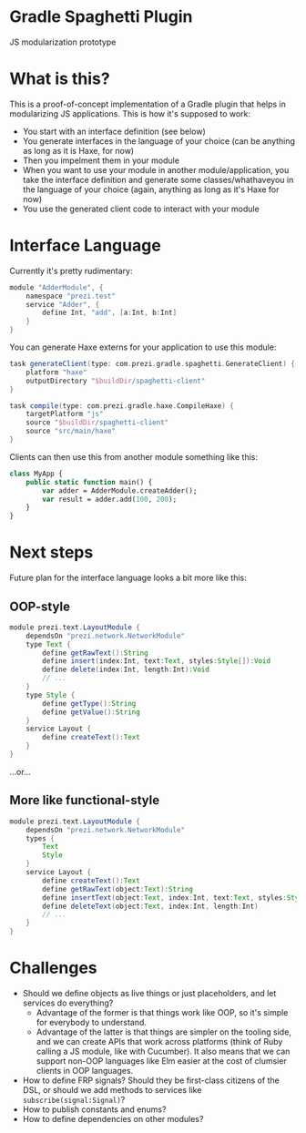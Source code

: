 Gradle Spaghetti Plugin
=======================

JS modularization prototype

# What is this?

This is a proof-of-concept implementation of a Gradle plugin that helps in modularizing JS applications. This is how it's supposed to work:

* You start with an interface definition (see below)
* You generate interfaces in the language of your choice (can be anything as long as it is Haxe, for now)
* Then you impelment them in your module
* When you want to use your module in another module/application, you take the interface definition and generate some classes/whathaveyou in the language of your choice (again, anything as long as it's Haxe for now)
* You use the generated client code to interact with your module

# Interface Language

Currently it's pretty rudimentary:

```groovy
module "AdderModule", {
	namespace "prezi.test"
	service "Adder", {
		define Int, "add", [a:Int, b:Int]
	}
}
```

You can generate Haxe externs for your application to use this module:

```groovy
task generateClient(type: com.prezi.gradle.spaghetti.GenerateClient) {
	platform "haxe"
	outputDirectory "$buildDir/spaghetti-client"
}

task compile(type: com.prezi.gradle.haxe.CompileHaxe) {
	targetPlatform "js"
	source "$buildDir/spaghetti-client"
	source "src/main/haxe"
}
```

Clients can then use this from another module something like this:

```haxe
class MyApp {
	public static function main() {
		var adder = AdderModule.createAdder();
		var result = adder.add(100, 200);
	}
}
```

# Next steps

Future plan for the interface language looks a bit more like this:

## OOP-style

```groovy
module prezi.text.LayoutModule {
	dependsOn "prezi.network.NetworkModule"
	type Text {
		define getRawText():String
		define insert(index:Int, text:Text, styles:Style[]):Void
		define delete(index:Int, length:Int):Void
		// ...
	}
	type Style {
		define getType():String
		define getValue():String
	}
	service Layout {
		define createText():Text
	}
}
```

...or...

## More like functional-style

```groovy
module prezi.text.LayoutModule {
	dependsOn "prezi.network.NetworkModule"
	types {
		Text
		Style
	}
	service Layout {
		define createText():Text
		define getRawText(object:Text):String
		define insertText(object:Text, index:Int, text:Text, styles:Style[]):Void
		define deleteText(object:Text, index:Int, length:Int)
		// ...
	}
}
```

# Challenges

* Should we define objects as live things or just placeholders, and let services do everything?
	* Advantage of the former is that things work like OOP, so it's simple for everybody to understand.
	* Advantage of the latter is that things are simpler on the tooling side, and we can create APIs that work across platforms (think of Ruby calling a JS module, like with Cucumber). It also means that we can support non-OOP languages like Elm easier at the cost of clumsier clients in OOP languages.
* How to define FRP signals? Should they be first-class citizens of the DSL, or should we add methods to services like `subscribe(signal:Signal)`?
* How to publish constants and enums?
* How to define dependencies on other modules?

